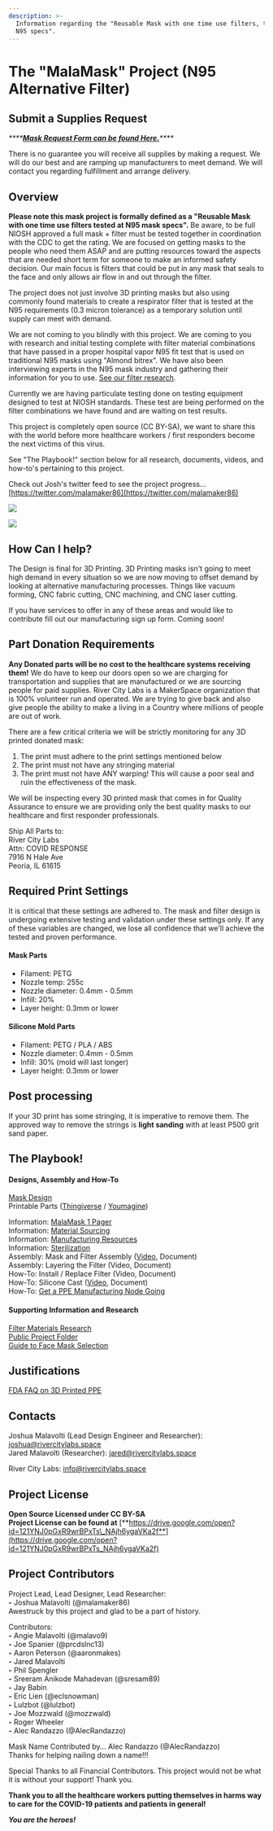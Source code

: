 ```yaml
---
description: >-
  Information regarding the "Reusable Mask with one time use filters, tested at
  N95 specs".
---
```


# The "MalaMask" Project \(N95 Alternative Filter\)

## Submit a Supplies Request

_\*\*\*\*_[_**Mask Request Form can be found Here.**_](https://docs.google.com/forms/d/e/1FAIpQLSeHAC_TNfr9oT7GbtTdVPqMini52MBla2alOWfOZqBjBwrcTw/viewform?usp=sf_link)_\*\*\*\*_

There is no guarantee you will receive all supplies by making a request. We will do our best and are ramping up manufacturers to meet demand. We will contact you regarding fulfillment and arrange delivery.

## Overview

**Please note this mask project is formally defined as a "Reusable Mask with one time use filters tested at N95 mask specs".**  Be aware, to be full NIOSH approved a full mask + filter must be tested together in coordination with the CDC to get the rating.  We are focused on getting masks to the people who need them ASAP and are putting resources toward the aspects that are needed short term for someone to make an informed safety decision.  Our main focus is filters that could be put in any mask that seals to the face and only allows air flow in and out through the filter.

The project does not just involve 3D printing masks but also using commonly found materials to create a respirator filter that is tested at the N95 requirements \(0.3 micron tolerance\) as a temporary solution until supply can meet with demand.

We are not coming to you blindly with this project. We are coming to you with research and initial testing complete with filter material combinations that have passed in a proper hospital vapor N95 fit test that is used on traditional N95 masks using "Almond bitrex". We have also been interviewing experts in the N95 mask industry and gathering their information for you to use. [See our filter research](https://docs.google.com/document/d/1PvpCbRg_Sh6PIX0ziEDmQvnjWnJY5d0YOeTuWkOZNnA/edit?usp=sharing).

Currently we are having particulate testing done on testing equipment designed to test at NIOSH standards.  These test are being performed on the filter combinations we have found and are waiting on test results. 

This project is completely open source \(CC BY-SA\), we want to share this with the world before more healthcare workers / first responders become the next victims of this virus.

See "The Playbook!" section below for all research, documents, videos, and how-to's pertaining to this project.

Check out Josh's twitter feed to see the project progress...  
[https://twitter.com/malamaker86](https://twitter.com/malamaker86)  


![](../.gitbook/assets/image%20%2873%29.png)

![](../.gitbook/assets/image%20%2855%29.png)

## How Can I help?

The Design is final for 3D Printing.  3D Printing masks isn't going to meet high demand in every situation so we are now moving to offset demand by looking at alternative manufacturing processes.  Things like vacuum forming, CNC fabric cutting, CNC machining, and CNC laser cutting. 

If you have services to offer in any of these areas and would like to contribute fill out our manufacturing sign up form. Coming soon!

## Part Donation Requirements

**Any Donated parts will be no cost to the healthcare systems receiving them!**  We do have to keep our doors open so we are charging for transportation and supplies that are manufactured or we are sourcing people for paid supplies.  River City Labs is a MakerSpace organization that is 100% volunteer run and operated.  We are trying to give back and also give people the ability to make a living in a Country where millions of people are out of work.

There are a few critical criteria we will be strictly monitoring for any 3D printed donated mask:

1. The print must adhere to the print settings mentioned below
2. The print must not have any stringing material
3. The print must not have ANY warping! This will cause a poor seal and ruin the effectiveness of the mask.

We will be inspecting every 3D printed mask that comes in for Quality Assurance to ensure we are providing only the best quality masks to our healthcare and first responder professionals. 

Ship All Parts to:  
River City Labs   
Attn: COVID RESPONSE  
7916 N Hale Ave  
Peoria, IL  61615

## Required Print Settings

It is critical that these settings are adhered to. The mask and filter design is undergoing extensive testing and validation under these settings only. If any of these variables are changed, we lose all confidence that we'll achieve the tested and proven performance.

#### Mask Parts

* Filament: PETG
* Nozzle temp: 255c
* Nozzle diameter: 0.4mm - 0.5mm
* Infill: 20%
* Layer height: 0.3mm or lower

#### Silicone Mold Parts

* Filament: PETG / PLA / ABS
* Nozzle diameter: 0.4mm - 0.5mm
* Infill: 30% \(mold will last longer\)
* Layer height: 0.3mm or lower

## Post processing

If your 3D print has some stringing, it is imperative to remove them. The approved way to remove the strings is **light sanding** with at least P500 grit sand paper.

## The Playbook!

#### Designs, Assembly and How-To

[Mask Design](https://a360.co/33DCSxO)  
Printable Parts \([Thingiverse](https://www.thingiverse.com/thing:4247401) / [Youmagine](https://www.youmagine.com/designs/respirator-mask-ppe-alternative)\)

Information: [MalaMask 1 Pager](https://docs.google.com/document/d/144z2IpcBqnYqKVOC5pZi9Bc7wqQG7yLJFlZRnw7-oZM/edit?usp=sharing)  
Information: [Material Sourcing](https://docs.google.com/document/d/1D2JJbhaYfgdTknCVutDJhhNwSaVdwMeYBe52wzRGStc/edit?usp=sharing)  
Information: [Manufacturing Resources](https://docs.google.com/document/d/1jeWSGgiAR2baAT94O83xQv42Ih72nSFfywWchpVEivE/edit?usp=sharing)  
Information: [Sterilization](https://docs.google.com/document/d/1Ypl_NjmrNBdD1M0ZRKel6y71uFnt_XHuzYRLHQ0F3Yk/edit?usp=sharing)  
Assembly: Mask and Filter Assembly \([Video](https://youtu.be/YwvNQjdSqFs), Document\)  
Assembly: Layering the Filter \(Video, Document\)  
How-To: Install / Replace Filter \(Video, Document\)  
How-To: Silicone Cast \([Video](https://youtu.be/L90IB3giH6Y), Document\)  
How-To: [Get a PPE Manufacturing Node Going](http://test.elandahl.com/)  


#### Supporting Information and Research

[Filter Materials Research](https://docs.google.com/document/d/1PvpCbRg_Sh6PIX0ziEDmQvnjWnJY5d0YOeTuWkOZNnA/edit?usp=sharing)  
[Public Project Folder](https://drive.google.com/drive/folders/17v80mLmWdSHgmpojCnGb660X7t5SeWA5?usp=sharing)  
[Guide to Face Mask Selection](https://healthcentricadvisors.org/wp-content/uploads/2017/04/3_MaskEnomics_Poster_2012.pdf)

## Justifications

[FDA FAQ on 3D Printed PPE](https://www.fda.gov/medical-devices/3d-printing-medical-devices/faqs-3d-printing-medical-devices-accessories-components-and-parts-during-covid-19-pandemic)

## Contacts

Joshua Malavolti \(Lead Design Engineer and Researcher\): joshua@rivercitylabs.space  
Jared Malavolti \(Researcher\): jared@rivercitylabs.space  


River City Labs: info@rivercitylabs.space

## Project License

**Open Source Licensed under CC BY-SA  
Project License can be found at** [**https://drive.google.com/open?id=121YNJ0pGxR9wrBPxTs\_NAjh6ygaVKa2f**](https://drive.google.com/open?id=121YNJ0pGxR9wrBPxTs_NAjh6ygaVKa2f)

## Project Contributors

Project Lead, Lead Designer, Lead Researcher:  
    **-** Joshua Malavolti \(@malamaker86\)  
            Awestruck by this project and glad to be a part of history.

Contributors:  
   **-** Angie Malavolti \(@malavo9\)  
   **-** Joe Spanier \(@prcdslnc13\)  
   **-** Aaron Peterson \(@aaronmakes\)  
   **-** Jared Malavolti  
   **-** Phil Spengler  
   **-** Sreeram Anikode Mahadevan \(@sresam89\)  
   **-** Jay Babin  
   **-** Eric Lien \(@eclsnowman\)  
   **-** Lulzbot \(@lulzbot\)  
   **-** Joe Mozzwald \(@mozzwald\)  
   **-** Roger Wheeler  
   **-** Alec Randazzo \(@AlecRandazzo\)  
  
Mask Name Contributed by... Alec Randazzo \(@AlecRandazzo\)   
    Thanks for helping nailing down a name!!!  
  
Special Thanks to all Financial Contributors. This project would not be what it is without your support! Thank you.  
  
**Thank you to all the healthcare workers putting themselves in harms way to care for the COVID-19 patients and patients in general!**  
  
_**You are the heroes!**_

